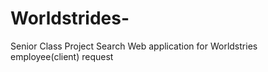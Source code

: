 # Worldstrides-
Senior Class Project Search Web application for Worldstries employee(client) request 
